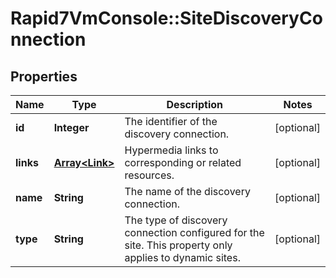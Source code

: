 # Rapid7VmConsole::SiteDiscoveryConnection

## Properties
Name | Type | Description | Notes
------------ | ------------- | ------------- | -------------
**id** | **Integer** | The identifier of the discovery connection. | [optional] 
**links** | [**Array&lt;Link&gt;**](Link.md) | Hypermedia links to corresponding or related resources. | [optional] 
**name** | **String** | The name of the discovery connection. | [optional] 
**type** | **String** | The type of discovery connection configured for the site. This property only applies to dynamic sites. | [optional] 


